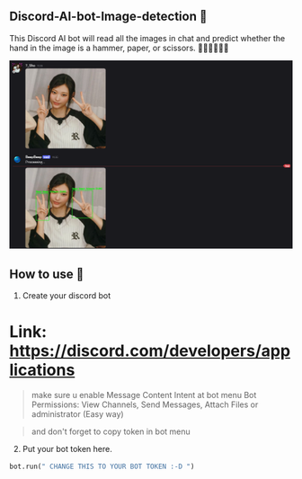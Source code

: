 ## Discord-AI-bot-Image-detection 🎸
This Discord AI bot will read all the images in chat and predict whether the hand in the image is a hammer, paper, or scissors. ✊🏻🤚🏻✌🏻

![example](Example)

## How to use 📕
1. Create your discord bot
# Link: https://discord.com/developers/applications
> make sure u enable Message Content Intent at bot menu
> Bot Permissions: View Channels, Send Messages, Attach Files
> or administrator (Easy way)

> and don't forget to copy token in bot menu
2. Put your bot token here.
``` python
bot.run(" CHANGE THIS TO YOUR BOT TOKEN :-D ")
```
